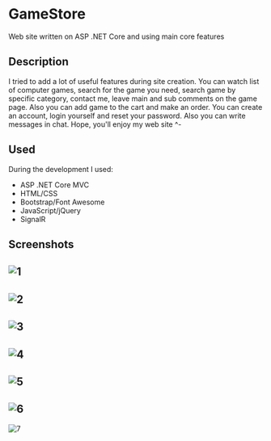 # GameStore
Web site written on ASP .NET Core and using main core features

## Description
I tried to add a lot of useful features during site creation. You can watch list of computer games, search for the game you need, search game by specific category, contact me, leave main and sub comments on the game page. Also you can add game to the cart and make an order. You can create an account, login yourself and reset your password. Also you can write messages in chat. Hope, you'll enjoy my web site ^-

## Used
During the development I used:

* ASP .NET Core MVC
* HTML/CSS
* Bootstrap/Font Awesome
* JavaScript/jQuery
* SignalR

## Screenshots

![1](https://user-images.githubusercontent.com/38386015/50637087-424b8280-0f61-11e9-9c1b-217598fca0c2.png)
---
![2](https://user-images.githubusercontent.com/38386015/50637098-4f687180-0f61-11e9-8173-f9ded4511915.png)
---
![3](https://user-images.githubusercontent.com/38386015/50637099-4f687180-0f61-11e9-9b02-dc5f872b0824.png)
---
![4](https://user-images.githubusercontent.com/38386015/50637101-4f687180-0f61-11e9-8072-a2454512534f.png)
---
![5](https://user-images.githubusercontent.com/38386015/50637102-4f687180-0f61-11e9-87cf-7b0ca61d5569.png)
---
![6](https://user-images.githubusercontent.com/38386015/50637103-50010800-0f61-11e9-9221-c39cd3c328ec.png)
---
![7](https://user-images.githubusercontent.com/38386015/50637104-50010800-0f61-11e9-93da-ffb53d80accc.png)
